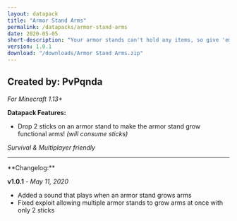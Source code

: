 ```yaml
---
layout: datapack
title: "Armor Stand Arms"
permalink: /datapacks/armor-stand-arms
date: 2020-05-05
short-description: "Your armor stands can't hold any items, so give 'em a hand! Or, two of them?"
version: 1.0.1
download: "/downloads/Armor Stand Arms.zip"
---
```

Created by: PvPqnda
-
*For Minecraft 1.13+*

**Datapack Features:**

- Drop 2 sticks on an armor stand to make the armor stand grow functional arms! *(will consume sticks)*

*Survival & Multiplayer friendly*
<hr>
**Changelog:**

**v1.0.1** - *May 11, 2020*

- Added a sound that plays when an armor stand grows arms
- Fixed exploit allowing multiple armor stands to grow arms at once with only 2 sticks
